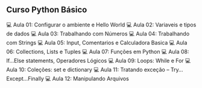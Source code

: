 ## Curso Python Básico
:computer: Aula 01: Configurar o ambiente e Hello World
:computer: Aula 02: Variaveis e tipos de dados
:computer: Aula 03: Trabalhando com Números
:computer: Aula 04: Trabalhando com Strings
:computer: Aula 05: Input, Comentarios e Calculadora Basica
:computer: Aula 06: Collections, Lists e Tuples
:computer: Aula 07: Funções em Python
:computer: Aula 08: If...Else statements, Operadores Lógicos
:computer: Aula 09: Loops: While e For
:computer: Aula 10: Coleções: set e dictionary
:computer: Aula 11: Tratando exceção – Try…Except…Finally
:computer: Aula 12: Manipulando Arquivos



